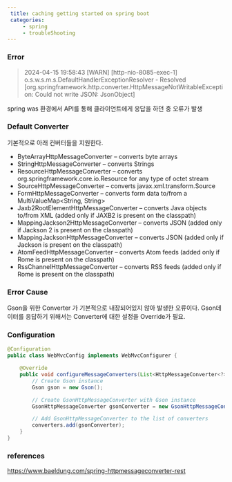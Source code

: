 ```yaml
---
 title: caching getting started on spring boot
 categories: 
     - spring
     - troubleShooting 
---
```




### Error 
> 2024-04-15 19:58:43 [WARN] [http-nio-8085-exec-1] o.s.w.s.m.s.DefaultHandlerExceptionResolver - Resolved [org.springframework.http.converter.HttpMessageNotWritableException: Could not write JSON: JsonObject]

spring was 환경에서 API를 통해 클라이언트에게 응답을 하던 중 오류가 발생




### Default Converter 
기본적으로 아래 컨버터들을 지원한다.

- ByteArrayHttpMessageConverter – converts byte arrays
- StringHttpMessageConverter – converts Strings
- ResourceHttpMessageConverter – converts org.springframework.core.io.Resource for any type of octet stream
- SourceHttpMessageConverter – converts javax.xml.transform.Source
- FormHttpMessageConverter – converts form data to/from a MultiValueMap<String, String>
- Jaxb2RootElementHttpMessageConverter – converts Java objects to/from XML (added only if JAXB2 is present on the classpath)
- MappingJackson2HttpMessageConverter – converts JSON (added only if Jackson 2 is present on the classpath)
- MappingJacksonHttpMessageConverter – converts JSON (added only if Jackson is present on the classpath)
- AtomFeedHttpMessageConverter – converts Atom feeds (added only if Rome is present on the classpath)
- RssChannelHttpMessageConverter – converts RSS feeds (added only if Rome is present on the classpath)


### Error Cause 
Gson을 위한 Converter 가 기본적으로 내장되어있지 않아 발생한 오류이다. 
Gson데이터를 응답하기 위해서는 Converter에 대한 설정을 Override가 필요. 



### Configuration 

``` java 
@Configuration
public class WebMvcConfig implements WebMvcConfigurer {

    @Override
    public void configureMessageConverters(List<HttpMessageConverter<?>> converters) {
        // Create Gson instance
        Gson gson = new Gson();

        // Create GsonHttpMessageConverter with Gson instance
        GsonHttpMessageConverter gsonConverter = new GsonHttpMessageConverter(gson);

        // Add GsonHttpMessageConverter to the list of converters
        converters.add(gsonConverter);
    }
}
```

### references 
https://www.baeldung.com/spring-httpmessageconverter-rest


